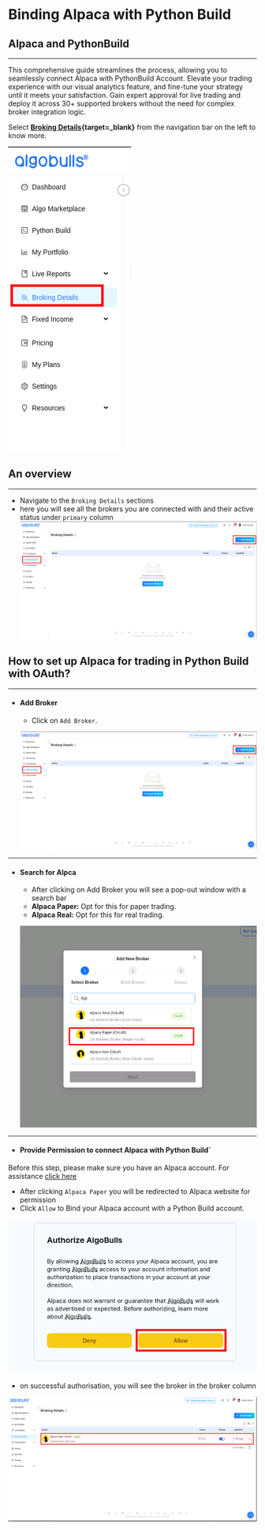 # Binding Alpaca with Python Build 

## Alpaca and PythonBuild 

---

This comprehensive guide streamlines the process, allowing you to seamlessly connect Alpaca with PythonBuild Account. Elevate your trading experience with our visual analytics feature, and fine-tune your strategy until it meets your satisfaction. Gain expert approval for live trading and deploy it across 30+ supported brokers without the need for complex broker integration logic.

Select **[Broking Details](https://app.algobulls.com/broking?query=e30%3D){target=_blank}** from the navigation bar on the left to know more.

[![pythonbuild](../python_build/imgs_v2/pyBuild_broking_details_side_menu.png "Click to Enlarge or Ctrl+Click to open in a new Tab")](../python_build/imgs_v2/pyBuild_broking_details_side_menu.png)


## An overview

---
- Navigate to the `Broking Details` sections 
- here you will see all the brokers you are connected with and their active status under `primary` column
[![pythonbuild](../python_build/imgs_v2/pyBuild_broking_details.png "Click to Enlarge or Ctrl+Click to open in a new Tab")](../python_build/imgs_v2/pyBuild_broking_details.png)


## How to set up Alpaca for trading in Python Build with OAuth?
---

- #### Add Broker
    - Click on `Add Broker`. 
  
  [![main page](../python_build/imgs_v2/pyBuild_broking_details.png "Click to Enlarge or Ctrl+Click to open in a new Tab")](../python_build/imgs_v2/pyBuild_broking_details.png)

---
- #### Search for Alpca 
    - After clicking on Add Broker you will see a pop-out window with a search bar
    - **Alpaca Paper:** Opt for this for paper trading.
    - **Alpaca Real:** Opt for this for real trading.
  
  [![img.png](../python_build/imgs_v2/pyBuild_broking_details_paper_mode.png "Click to Enlarge or Ctrl+Click to open in a new Tab")](../python_build/imgs_v2/pyBuild_broking_details_paper_mode.png)

---
- #### Provide Permission to connect Alpaca with Python Build`
Before this step, please make sure you have an Alpaca account. For assistance [click here](./broker_alpaca_guide.md)
    
  - After clicking `Alpaca Paper` you will be redirected to Alpaca website for permission
  - Click `Allow` to Bind your Alpaca account with a Python Build account.
  
  [![img.png](../python_build/imgs_v2/python_build_authorize.png "Click to Enlarge or Ctrl+Click to open in a new Tab")](../python_build/imgs_v2/python_build_authorize.png)

  - on successful authorisation, you will see the broker in the broker column 
    
  [![img.png](../python_build/imgs_v2/pyBuild_broking_details_aplaca_succesfull.png "Click to Enlarge or Ctrl+Click to open in a new Tab")](../python_build/imgs_v2/pyBuild_broking_details_aplaca_succesfull.png)

